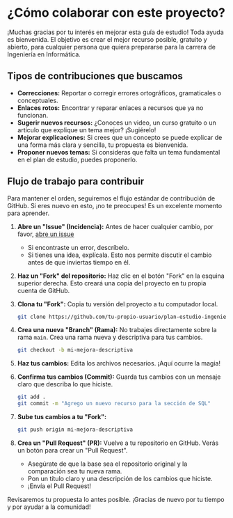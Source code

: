# ¿Cómo colaborar con este proyecto?

¡Muchas gracias por tu interés en mejorar esta guía de estudio! Toda ayuda es bienvenida. El objetivo es crear el mejor recurso posible, gratuito y abierto, para cualquier persona que quiera prepararse para la carrera de Ingeniería en Informática.

## Tipos de contribuciones que buscamos

* **Correcciones:** Reportar o corregir errores ortográficos, gramaticales o conceptuales.
* **Enlaces rotos:** Encontrar y reparar enlaces a recursos que ya no funcionan.
* **Sugerir nuevos recursos:** ¿Conoces un video, un curso gratuito o un artículo que explique un tema mejor? ¡Sugiérelo!
* **Mejorar explicaciones:** Si crees que un concepto se puede explicar de una forma más clara y sencilla, tu propuesta es bienvenida.
* **Proponer nuevos temas:** Si consideras que falta un tema fundamental en el plan de estudio, puedes proponerlo.

## Flujo de trabajo para contribuir

Para mantener el orden, seguiremos el flujo estándar de contribución de GitHub. Si eres nuevo en esto, ¡no te preocupes! Es un excelente momento para aprender.

1.  **Abre un "Issue" (Incidencia):** Antes de hacer cualquier cambio, por favor, [abre un issue](https://github.com/PabloRioseco/plan-estudio-ingenieria-software/issues/new)
    * Si encontraste un error, descríbelo.
    * Si tienes una idea, explícala.
    Esto nos permite discutir el cambio antes de que inviertas tiempo en él.

2.  **Haz un "Fork" del repositorio:** Haz clic en el botón "Fork" en la esquina superior derecha. Esto creará una copia del proyecto en tu propia cuenta de GitHub.

3.  **Clona tu "Fork":** Copia tu versión del proyecto a tu computador local.
    ```bash
    git clone https://github.com/tu-propio-usuario/plan-estudio-ingenieria-software.git
    ```

4.  **Crea una nueva "Branch" (Rama):** No trabajes directamente sobre la rama `main`. Crea una rama nueva y descriptiva para tus cambios.
    ```bash
    git checkout -b mi-mejora-descriptiva
    ```

5.  **Haz tus cambios:** Edita los archivos necesarios. ¡Aquí ocurre la magia!

6.  **Confirma tus cambios (Commit):** Guarda tus cambios con un mensaje claro que describa lo que hiciste.
    ```bash
    git add .
    git commit -m "Agrego un nuevo recurso para la sección de SQL"
    ```

7.  **Sube tus cambios a tu "Fork":**
    ```bash
    git push origin mi-mejora-descriptiva
    ```

8.  **Crea un "Pull Request" (PR):** Vuelve a tu repositorio en GitHub. Verás un botón para crear un "Pull Request".
    * Asegúrate de que la base sea el repositorio original y la comparación sea tu nueva rama.
    * Pon un título claro y una descripción de los cambios que hiciste.
    * ¡Envía el Pull Request!

Revisaremos tu propuesta lo antes posible. ¡Gracias de nuevo por tu tiempo y por ayudar a la comunidad!